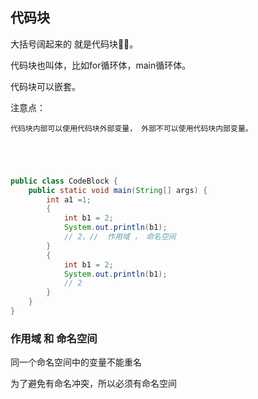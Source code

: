 ## 代码块

大括号阔起来的 就是代码块。  

代码块也叫体，比如for循环体，main循环体。  

代码块可以嵌套。 

注意点：

```
代码块内部可以使用代码块外部变量， 外部不可以使用代码块内部变量。  


```

```java



public class CodeBlock {
    public static void main(String[] args) {
        int a1 =1;
        {
            int b1 = 2;
            System.out.println(b1);
            // 2，//  作用域 ， 命名空间
        }
        {
            int b1 = 2;
            System.out.println(b1);
            // 2
        }
    }
}
```

### 作用域 和 命名空间 

同一个命名空间中的变量不能重名  

为了避免有命名冲突，所以必须有命名空间  

